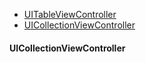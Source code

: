 - [UITableViewController](https://developer.apple.com/documentation/uikit/uitableviewcontroller)
- [UICollectionViewController](https://developer.apple.com/documentation/uikit/uicollectionviewcontroller)

#### UICollectionViewController